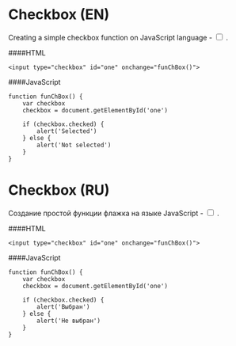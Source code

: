 # Checkbox (EN)

Creating a simple checkbox function on JavaScript language - <input type="checkbox" id="one" onchange="funChBox()"> .

####HTML

```
<input type="checkbox" id="one" onchange="funChBox()">
```

####JavaScript

```
function funChBox() {
    var checkbox
    checkbox = document.getElementById('one')

    if (checkbox.checked) {
        alert('Selected')
    } else {
        alert('Not selected')
    }
}
```

# Checkbox (RU)

Создание простой функции флажка на языке JavaScript - <input type="checkbox" id="one" onchange="funChBox()"> .

####HTML

```
<input type="checkbox" id="one" onchange="funChBox()">
```

####JavaScript

```
function funChBox() {
    var checkbox
    checkbox = document.getElementById('one')

    if (checkbox.checked) {
        alert('Выбран')
    } else {
        alert('Не выбран')
    }
}
```
